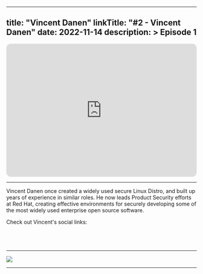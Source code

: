 
---
title: "Vincent Danen"
linkTitle: "#2 - Vincent Danen"
date: 2022-11-14
description: > 
  Episode 1
---

<iframe style="border-radius:12px" src="https://open.spotify.com/embed/episode/5rXvewsYxWbrl8E9zsj6TC?utm_source=generator" width="100%" height="352" frameBorder="0" allowfullscreen="" allow="autoplay; clipboard-write; encrypted-media; fullscreen; picture-in-picture" loading="lazy"></iframe>

---

Vincent Danen once created a widely used secure Linux Distro, and built up years of experience in similar roles. He now leads Product Security efforts at Red Hat, creating effective environments for securely developing some of the most widely used enterprise open source software.

Check out Vincent's social links:

<div class="col-md-6">
    <div class="row">
        <a href="https://linkedin.com/in/vdanen/"><i class="fab fa-linkedin-in" style="font-size: 2rem;padding:5px;"></i></a>
        <a href="https://https://twitter.com/vdanen"><i class="fab fa-twitter" style="font-size: 2rem;padding:5px;"></i></a>
        <a href="https://annvix.com/"><i class="fab fa-readme" style="font-size: 2rem;padding:5px;"></i></a>
    </div>
</div>

---

<img src="/images/guests/henry_quaye.jpg" max-width="90%">

---